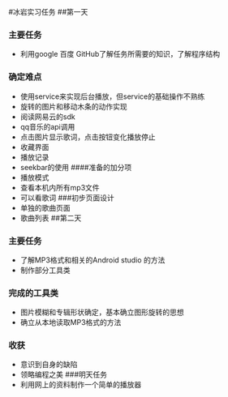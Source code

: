 #冰岩实习任务
##第一天
### 主要任务
+ 利用google 百度 GitHub了解任务所需要的知识，了解程序结构
### 确定难点 
+ 使用service来实现后台播放，但service的基础操作不熟练
+ 旋转的图片和移动木条的动作实现
+ 阅读网易云的sdk
+ qq音乐的api调用
+ 点击图片显示歌词，点击按钮变化播放停止
+ 收藏界面
+ 播放记录
+ seekbar的使用
####准备的加分项
+ 播放模式
+ 查看本机内所有mp3文件
+ 可以看歌词
###初步页面设计
+ 单独的歌曲页面
+ 歌曲列表
##第二天
### 主要任务
+ 了解MP3格式和相关的Android studio 的方法
+ 制作部分工具类
### 完成的工具类
+ 图片模糊和专辑形状确定，基本确立图形旋转的思想
+ 确立从本地读取MP3格式的方法
### 收获
+ 意识到自身的缺陷
+ 领略编程之美
###明天任务
+ 利用网上的资料制作一个简单的播放器